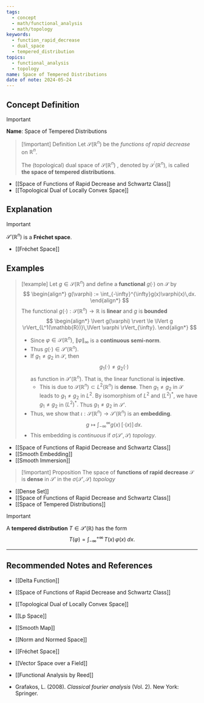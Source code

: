 ```yaml
---
tags:
  - concept
  - math/functional_analysis
  - math/topology
keywords:
  - function_rapid_decrease
  - dual_space
  - tempered_distribution
topics:
  - functional_analysis
  - topology
name: Space of Tempered Distributions
date of note: 2024-05-24
---
```


## Concept Definition

>[!important]
>**Name**: Space of Tempered Distributions


>[!important] Definition
>Let $\mathscr{S}(\mathbb{R}^n)$  be the *functions of rapid decrease* on $\mathbb{R}^n$. 
>
>The (topological) dual  space of $\mathscr{S}(\mathbb{R}^n)$ , denoted by $\mathscr{S}^{'}(\mathbb{R}^n)$, is called **the space of tempered distributions**.

- [[Space of Functions of Rapid Decrease and Schwartz Class]]
- [[Topological Dual of Locally Convex Space]]


## Explanation

>[!important]
>$\mathscr{S}'(\mathbb{R}^n)$ is a **Fréchet space**.

- [[Fréchet Space]]

## Examples

>[!example]
>Let $g\in \mathscr{S}(\mathbb{R}^n)$ and define a **functional** $g(\cdot)$ on $\mathscr{S}$ by 
>$$
>\begin{align*}
>g(\varphi) := \int_{-\infty}^{\infty}g(x)\varphi(x)\,dx.
>\end{align*}
>$$
>The functional $g(\cdot): \mathscr{S}(\mathbb{R}^n) \to \mathbb{R}$ is **linear** and $g$ is **bounded**
>$$
>\begin{align*}
> \lvert g(\varphi) \rvert \le \lVert g \rVert_{L^1(\mathbb{R})}\,\lVert \varphi \rVert_{\infty}.   
>\end{align*}
>$$
>- Since $\varphi \in \mathscr{S}(\mathbb{R}^n)$, $\lVert \varphi \rVert_{\infty}$ is a **continuous semi-norm**.
>- Thus $g(\cdot) \in \mathscr{S}'(\mathbb{R}^n)$.
>- If $g_{1} \neq g_{2}$ in $\mathscr{S}$, then $$g_{1}(\cdot) \neq g_{2}(\cdot)$$ as function in $\mathscr{S}'(\mathbb{R}^n)$. That is, the linear functional is **injective**.
>	- This is due to $\mathscr{S}(\mathbb{R}^n) \subset L^2(\mathbb{R}^n)$ is **dense**. Then $g_{1} \neq g_{2}$ in  $\mathscr{S}$ leads to $g_{1} \neq g_{2}$ in  $L^2.$ By isomorphism of $L^2$ and $(L^2)^{*}$, we have  $g_{1} \neq g_{2}$ in  $(L^2)^{*}.$ Thus $g_{1} \neq g_{2}$ in  $\mathscr{S}'.$
>- Thus, we show that $\iota: \mathscr{S}(\mathbb{R}^n) \to \mathscr{S}'(\mathbb{R}^n)$  is an **embedding**. $$g \mapsto \int_{-\infty}^{\infty}g(x)\,[\cdot(x)]\,dx.$$
>- This embedding is *continuous* if $\sigma(\mathscr{S}', \mathscr{S})$ *topology*.


- [[Space of Functions of Rapid Decrease and Schwartz Class]]
- [[Smooth Embedding]]
- [[Smooth Immersion]]

>[!important] Proposition
>The space of **functions of rapid decrease** $\mathscr{S}$ is **dense** in $\mathscr{S}'$ in the $\sigma(\mathscr{S}', \mathscr{S})$ *topology*

- [[Dense Set]]
- [[Space of Functions of Rapid Decrease and Schwartz Class]]
- [[Space of Tempered Distributions]]

>[!important]
>A **tempered distribution** $T\in \mathscr{S}'(\mathbb{R})$ has the form
>$$
> T(\varphi) = \int_{-\infty}^{+\infty}\,T(x)\,\varphi(x)\; dx.
>$$




-----------
##  Recommended Notes and References

- [[Delta Function]]
- [[Space of Functions of Rapid Decrease and Schwartz Class]]
- [[Topological Dual of Locally Convex Space]]

- [[Lp Space]]

- [[Smooth Map]]
- [[Norm and Normed Space]]
- [[Fréchet Space]]
- [[Vector Space over a Field]]

- [[Functional Analysis by Reed]]
- Grafakos, L. (2008). _Classical fourier analysis_ (Vol. 2). New York: Springer.